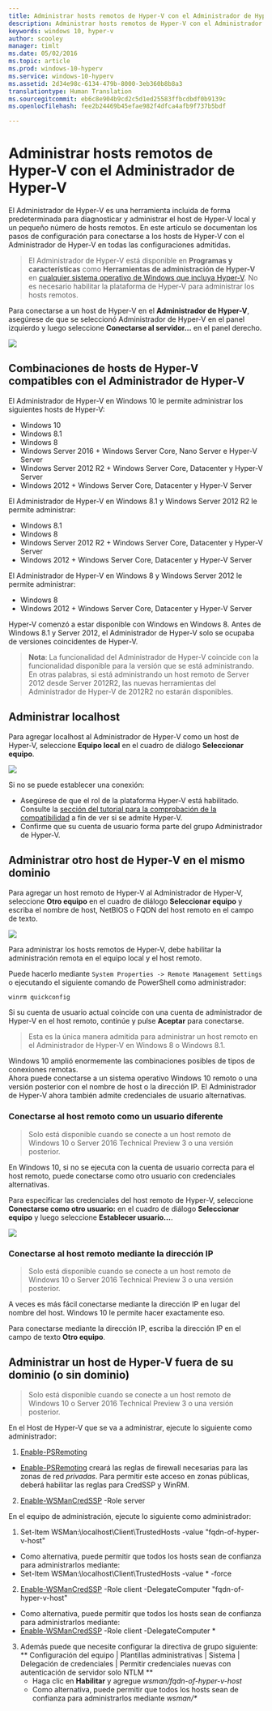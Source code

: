 ```yaml
---
title: Administrar hosts remotos de Hyper-V con el Administrador de Hyper-V
description: Administrar hosts remotos de Hyper-V con el Administrador de Hyper-V
keywords: windows 10, hyper-v
author: scooley
manager: timlt
ms.date: 05/02/2016
ms.topic: article
ms.prod: windows-10-hyperv
ms.service: windows-10-hyperv
ms.assetid: 2d34e98c-6134-479b-8000-3eb360b8b8a3
translationtype: Human Translation
ms.sourcegitcommit: eb6c8e904b9cd2c5d1ed25583ffbcdbdf0b9139c
ms.openlocfilehash: fee2b24469b45efae982f4dfca4afb9f737b5bdf

---
```


# Administrar hosts remotos de Hyper-V con el Administrador de Hyper-V

El Administrador de Hyper-V es una herramienta incluida de forma predeterminada para diagnosticar y administrar el host de Hyper-V local y un pequeño número de hosts remotos.  En este artículo se documentan los pasos de configuración para conectarse a los hosts de Hyper-V con el Administrador de Hyper-V en todas las configuraciones admitidas.

> El Administrador de Hyper-V está disponible en **Programas y características** como **Herramientas de administración de Hyper-V** en [cualquier sistema operativo de Windows que incluya Hyper-V](../quick_start/walkthrough_compatibility.md#OperatingSystemRequirements).  No es necesario habilitar la plataforma de Hyper-V para administrar los hosts remotos.

Para conectarse a un host de Hyper-V en el **Administrador de Hyper-V**, asegúrese de que se seleccionó Administrador de Hyper-V en el panel izquierdo y luego seleccione **Conectarse al servidor...** en el panel derecho.

![](media/HyperVManager-ConnectToHost.png)

## Combinaciones de hosts de Hyper-V compatibles con el Administrador de Hyper-V
El Administrador de Hyper-V en Windows 10 le permite administrar los siguientes hosts de Hyper-V:
* Windows 10
* Windows 8.1
* Windows 8
* Windows Server 2016 + Windows Server Core, Nano Server e Hyper-V Server
* Windows Server 2012 R2 + Windows Server Core, Datacenter y Hyper-V Server
* Windows 2012 + Windows Server Core, Datacenter y Hyper-V Server

El Administrador de Hyper-V en Windows 8.1 y Windows Server 2012 R2 le permite administrar:
* Windows 8.1
* Windows 8
* Windows Server 2012 R2 + Windows Server Core, Datacenter y Hyper-V Server
* Windows 2012 + Windows Server Core, Datacenter y Hyper-V Server

El Administrador de Hyper-V en Windows 8 y Windows Server 2012 le permite administrar:
* Windows 8
* Windows 2012 + Windows Server Core, Datacenter y Hyper-V Server

Hyper-V comenzó a estar disponible con Windows en Windows 8.  Antes de Windows 8.1 y Server 2012, el Administrador de Hyper-V solo se ocupaba de versiones coincidentes de Hyper-V.

> **Nota**: La funcionalidad del Administrador de Hyper-V coincide con la funcionalidad disponible para la versión que se está administrando.  En otras palabras, si está administrando un host remoto de Server 2012 desde Server 2012R2, las nuevas herramientas del Administrador de Hyper-V de 2012R2 no estarán disponibles.

## Administrar localhost ##
Para agregar localhost al Administrador de Hyper-V como un host de Hyper-V, seleccione **Equipo local** en el cuadro de diálogo **Seleccionar equipo**.

![](media/HyperVManager-ConnectToLocalHost.png)

Si no se puede establecer una conexión:
*  Asegúrese de que el rol de la plataforma Hyper-V está habilitado.  
  Consulte la [sección del tutorial para la comprobación de la compatibilidad](../quick_start/walkthrough_compatibility.md) a fin de ver si se admite Hyper-V.
*  Confirme que su cuenta de usuario forma parte del grupo Administrador de Hyper-V.


## Administrar otro host de Hyper-V en el mismo dominio ##

Para agregar un host remoto de Hyper-V al Administrador de Hyper-V, seleccione **Otro equipo** en el cuadro de diálogo **Seleccionar equipo** y escriba el nombre de host, NetBIOS o FQDN del host remoto en el campo de texto.

![](media/HyperVManager-ConnectToRemoteHost.png)

Para administrar los hosts remotos de Hyper-V, debe habilitar la administración remota en el equipo local y el host remoto.

Puede hacerlo mediante `System Properties -> Remote Management Settings` o ejecutando el siguiente comando de PowerShell como administrador:  

``` PowerShell
winrm quickconfig
```

Si su cuenta de usuario actual coincide con una cuenta de administrador de Hyper-V en el host remoto, continúe y pulse **Aceptar** para conectarse.  

> Esta es la única manera admitida para administrar un host remoto en el Administrador de Hyper-V en Windows 8 o Windows 8.1.


Windows 10 amplió enormemente las combinaciones posibles de tipos de conexiones remotas.  
Ahora puede conectarse a un sistema operativo Windows 10 remoto o una versión posterior con el nombre de host o la dirección IP.  El Administrador de Hyper-V ahora también admite credenciales de usuario alternativas.  


### Conectarse al host remoto como un usuario diferente
> Solo está disponible cuando se conecte a un host remoto de Windows 10 o Server 2016 Technical Preview 3 o una versión posterior.

En Windows 10, si no se ejecuta con la cuenta de usuario correcta para el host remoto, puede conectarse como otro usuario con credenciales alternativas.

Para especificar las credenciales del host remoto de Hyper-V, seleccione **Conectarse como otro usuario:** en el cuadro de diálogo **Seleccionar equipo** y luego seleccione **Establecer usuario...**.

![](media/HyperVManager-ConnectToRemoteHostAltCreds.png)


### Conectarse al host remoto mediante la dirección IP
> Solo está disponible cuando se conecte a un host remoto de Windows 10 o Server 2016 Technical Preview 3 o una versión posterior.

A veces es más fácil conectarse mediante la dirección IP en lugar del nombre del host.  Windows 10 le permite hacer exactamente eso.

Para conectarse mediante la dirección IP, escriba la dirección IP en el campo de texto **Otro equipo**.


## Administrar un host de Hyper-V fuera de su dominio (o sin dominio) ##
> Solo está disponible cuando se conecte a un host remoto de Windows 10 o Server 2016 Technical Preview 3 o una versión posterior.

En el Host de Hyper-V que se va a administrar, ejecute lo siguiente como administrador:

1.  [Enable-PSRemoting](https://technet.microsoft.com/en-us/library/hh849694.aspx)
  * [Enable-PSRemoting](https://technet.microsoft.com/en-us/library/hh849694.aspx) creará las reglas de firewall necesarias para las zonas de red *privadas*. Para permitir este acceso en zonas públicas, deberá habilitar las reglas para CredSSP y WinRM.
2.  [Enable-WSManCredSSP](https://technet.microsoft.com/en-us/library/hh849872.aspx) -Role server

En el equipo de administración, ejecute lo siguiente como administrador:

1. Set-Item WSMan:\localhost\Client\TrustedHosts -value "fqdn-of-hyper-v-host"
  * Como alternativa, puede permitir que todos los hosts sean de confianza para administrarlos mediante:
  * Set-Item WSMan:\localhost\Client\TrustedHosts -value * -force
2. [Enable-WSManCredSSP](https://technet.microsoft.com/en-us/library/hh849872.aspx) -Role client -DelegateComputer "fqdn-of-hyper-v-host"
  * Como alternativa, puede permitir que todos los hosts sean de confianza para administrarlos mediante:
  * [Enable-WSManCredSSP](https://technet.microsoft.com/en-us/library/hh849872.aspx) -Role client -DelegateComputer *
3. Además puede que necesite configurar la directiva de grupo siguiente: ** Configuración del equipo | Plantillas administrativas | Sistema | Delegación de credenciales | Permitir credenciales nuevas con autenticación de servidor solo NTLM **
    * Haga clic en **Habilitar** y agregue *wsman/fqdn-of-hyper-v-host*
    * Como alternativa, puede permitir que todos los hosts sean de confianza para administrarlos mediante _wsman/*_



<!--HONumber=Jun16_HO5-->


